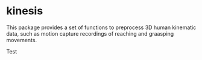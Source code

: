 # kinesis
This package provides a set of functions to preprocess 3D human kinematic data, such as motion capture recordings of reaching and graasping movements.

Test


